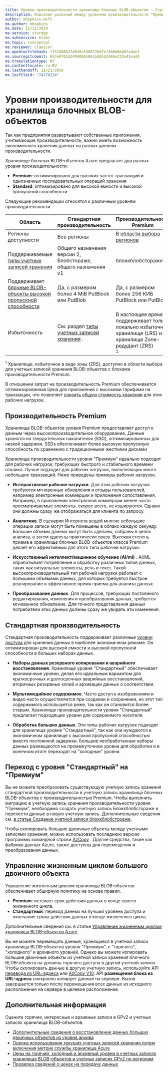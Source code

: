 ```yaml
---
title: Уровни производительности хранилища блочных BLOB-объектов — Служба хранилища Azure
description: Описание различий между уровнями производительности "Премиум" и "Стандартный" для хранилища блочных BLOB-объектов Azure.
author: mhopkins-msft
ms.author: mhopkins
ms.date: 11/12/2019
ms.service: storage
ms.subservice: blobs
ms.topic: conceptual
ms.reviewer: clausjor
ms.openlocfilehash: ff82986b27d038c536872b07e1308b0d48fadaef
ms.sourcegitcommit: 653e9f61b24940561061bd65b2486e232e41ead4
ms.translationtype: MT
ms.contentlocale: ru-RU
ms.lasthandoff: 11/21/2019
ms.locfileid: "74270224"
---
```

# <a name="performance-tiers-for-block-blob-storage"></a>Уровни производительности для хранилища блочных BLOB-объектов

Так как предприятия развертывают собственные приложения, учитывающие производительность, важно иметь возможность экономичного хранения данных на разных уровнях производительности.

Хранилище блочных BLOB-объектов Azure предлагает два разных уровня производительности:

- **Premium**: оптимизировано для высоких частот транзакций и однозначных последовательных операций хранения
- **Standard**: оптимизировано для высокой емкости и высокой пропускной способности

Следующие рекомендации относятся к различным уровням производительности.

| Область |Стандартная производительность  |Производительность Premium  |
|---------|---------|---------|
|Регионы доступности     |   Все регионы      | В [области выбора регионов](https://azure.microsoft.com/global-infrastructure/services/?products=storage)       |
|Поддерживаемые [типы учетных записей хранения](../common/storage-account-overview.md#types-of-storage-accounts)     |     Общего назначения версии 2, Блобстораже, общего назначения v1    |    блоккблобстораже     |
|Поддерживает [блочные BLOB-объекты высокой пропускной способности](https://azure.microsoft.com/blog/high-throughput-with-azure-blob-storage/)     |    Да, с размером более 4 MiB PutBlock или PutBlob     |    Да, с размером более 256 КИБ PutBlock или PutBlob    |
|Избыточность     |     См. раздел [типы учетных записей хранения](../common/storage-account-overview.md#types-of-storage-accounts) .   |  В настоящее время поддерживает только локально избыточное хранилище (LRS) и хранилище Zone-редудант (ZRS)<div role="complementary" aria-labelledby="zone-redundant-storage"><sup>1</sup></div>     |

<div id="zone-redundant-storage"><sup>1</sup> Хранилище, избыточное в виде зоны (ZRS), доступно в области выбора для учетных записей хранения BLOB-объектов с блоками производительности Premium.</div>

В отношении затрат на производительность Premium обеспечивается оптимизированная Цена для приложений с высокими тарифами на транзакции, что позволяет [снизить общую стоимость хранения](https://azure.microsoft.com/blog/reducing-overall-storage-costs-with-azure-premium-blob-storage/) для этих рабочих нагрузок.

## <a name="premium-performance"></a>Производительность Premium

Хранилище BLOB-объектов уровня Premium предоставляет доступ к данным через высокопроизводительное оборудование. Данные хранятся на твердотельных накопителях (SSD), оптимизированных для низкой задержки. SSDs обеспечивает более высокую пропускную способность по сравнению с традиционными жесткими дисками

Хранилище производительности уровня "Премиум" идеально подходит для рабочих нагрузок, требующих быстрого и стабильного времени отклика. Лучше подходит для рабочих нагрузок, выполняющих много небольших транзакций. Ниже приведены примеры рабочих нагрузок.

- **Интерактивные рабочие нагрузки**. Для этих рабочих нагрузок требуются мгновенные обновления и отзывы пользователей, например электронные коммерции и приложения сопоставления. Например, в приложении электронной коммерции менее часто просматриваемые элементы, скорее всего, не кэшируются. Однако они должны сразу же отображаться для клиента по запросу.

- **Аналитика**. В сценарии Интернета вещей многие небольшие операции записи могут быть помещены в облако каждую секунду. Большие объемы данных могут быть сделаны, собраны в целях анализа, а затем удалены практически сразу. Высокая степень приема в хранилище блочных BLOB-объектов класса Premium делает его эффективным для этого типа рабочей нагрузки.

- **Искусственный интеллект/машинное обучение (AI/ml)** . AI/ML обрабатывает потребление и обработку различных типов данных, таких как визуальные элементы, речь и текст. Такой высокопроизводительный тип рабочей нагрузки работает с большими объемами данных, для которых требуется быстрое реагирование и эффективное время приема для анализа данных.

- **Преобразование данных**. Для процессов, требующих постоянного редактирования, изменения и преобразования данных, требуется мгновенное обновление. Для точного представления данных потребители этих данных должны сразу же увидеть эти изменения.

## <a name="standard-performance"></a>Стандартная производительность

Стандартная производительность поддерживает различные [уровни доступа](storage-blob-storage-tiers.md) для хранения данных в наиболее экономичном режиме. Он оптимизирован для высокой емкости и высокой пропускной способности в больших наборах данных.

- **Наборы данных резервного копирования и аварийного восстановления**. Хранилище уровня "Стандартный" обеспечивает экономичные уровни, делая его идеальным вариантом для краткосрочных и долгосрочных аварийных восстановлений, вторичных резервных копий и архивации данных о соответствии.

- **Мультимедийное содержимое**. Часто доступ к изображениям и видео часто осуществляется при создании и сохранении, но этот тип содержимого используется реже, так как он становится более старым. Хранилище производительности уровня "Стандартный" предлагает подходящие уровни для содержимого носителя. 

- **Обработка больших данных**. Эти типы рабочих нагрузок подходят для хранилища уровня "Стандартный", так как они нуждаются в экономичном хранилище с высокой пропускной способностью вместо постоянной задержки. Большие необработанные наборы данных размещаются на промежуточном уровне для обработки и в конечном итоге переходят на "холодные" уровни.

## <a name="migrate-from-standard-to-premium"></a>Переход с уровня "Стандартный" на "Премиум"

Вы не можете преобразовать существующую учетную запись хранения стандартной производительности в учетную запись хранилища блочных BLOB-объектов с производительностью Premium. Чтобы выполнить миграцию в учетную запись хранения производительности уровня "Премиум", необходимо создать учетную запись Блоккблобстораже и перенести данные в новую учетную запись. Дополнительные сведения см. [в статье Создание учетной записи блоккблобстораже](storage-blob-create-account-block-blob.md).

Чтобы скопировать большие двоичные объекты между учетными записями хранения, можно использовать последнюю версию программы командной строки [AzCopy](../common/storage-use-azcopy-blobs.md) . Другие средства, такие как фабрика данных Azure, также доступны для перемещения и преобразования данных.

## <a name="blob-lifecycle-management"></a>Управление жизненным циклом большого двоичного объекта

Управление жизненным циклом хранилища BLOB-объектов обеспечивает обширную политику на основе правил.

- **Premium**: истекает срок действия данных в конце своего жизненного цикла.
- **Стандартный**: переход данных на лучший уровень доступа и окончание срока действия данных в конце жизненного цикла.

Дополнительные сведения см. в статье [Управление жизненным циклом хранилища BLOB-объектов Azure](storage-lifecycle-management-concepts.md).

Вы не можете перемещать данные, хранящиеся в учетной записи хранилища BLOB-объектов уровня "Премиум", с "горячего", "холодного" и архивного уровней. Однако вы можете копировать большие двоичные объекты из учетной записи хранения блочного BLOB-объекта на уровень горячего доступа в *другой* учетной записи. Чтобы скопировать данные в другую учетную запись, используйте API [перевода из URL-адреса](/rest/api/storageservices/put-block-from-url) или [AzCopy V10](../common/storage-use-azcopy-v10.md). API **размещения блока из URL-адреса** синхронно копирует данные на сервере. Вызов завершается только после перемещения всех данных из исходного расположения на сервере в целевое расположение.

## <a name="next-steps"></a>Дополнительная информация

Оцените горячие, интересные и архивные записи в GPv2 и учетных записях хранилища BLOB-объектов.

- [Дополнительные сведения о восстановлении данных больших двоичных объектов из уровня архива](storage-blob-rehydration.md)
- [Оценка использования текущих учетных записей хранения путем включения метрик службы хранилища Azure](../common/storage-enable-and-view-metrics.md)
- [Цены на горячий, холодный и архивный уровни в учетных записях хранилища BLOB-объектов и учетных записях GPv2 по регионам](https://azure.microsoft.com/pricing/details/storage/)
- [Проверка сведений о ценах на передачу данных](https://azure.microsoft.com/pricing/details/data-transfers/)
